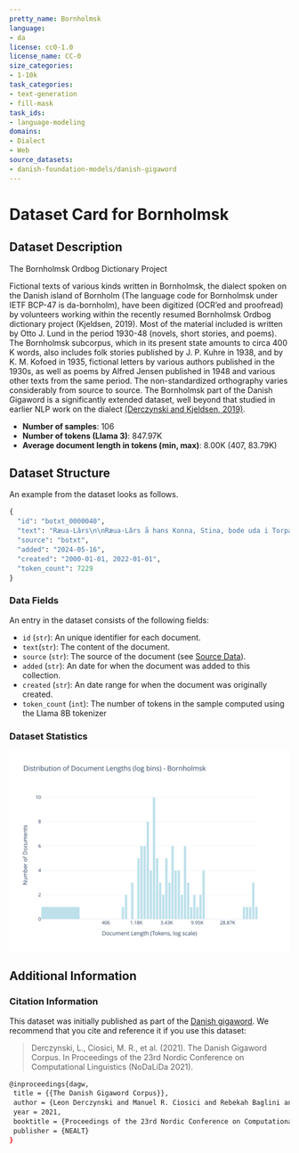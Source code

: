 ```yaml
---
pretty_name: Bornholmsk
language:
- da
license: cc0-1.0
license_name: CC-0
size_categories:
- 1-10k
task_categories:
- text-generation
- fill-mask
task_ids:
- language-modeling
domains:
- Dialect
- Web
source_datasets:
- danish-foundation-models/danish-gigaword
---
```


# Dataset Card for Bornholmsk 

## Dataset Description

<!-- START-SHORT DESCRIPTION -->
The Bornholmsk Ordbog Dictionary Project
<!-- END-SHORT DESCRIPTION -->

Fictional texts of various kinds written in Bornholmsk, the dialect spoken on the Danish island of Bornholm (The language code for Bornholmsk under IETF BCP-47 is da-bornholm), have been digitized (OCR’ed and proofread) by volunteers working within the recently resumed Bornholmsk Ordbog dictionary project (Kjeldsen, 2019). Most of the material included is written by Otto J. Lund in the period 1930-48 (novels, short stories, and poems). The Bornholmsk subcorpus, which in its present state amounts to circa 400 K words, also includes folk stories published by J. P. Kuhre in 1938, and by K. M. Kofoed in 1935, fictional letters by various authors published in the 1930s, as well as poems by Alfred Jensen published in 1948 and various other texts from the same period. The non-standardized orthography varies considerably from source to source. The Bornholmsk part of the Danish Gigaword is a significantly extended dataset, well beyond that studied in earlier NLP work on the dialect [(Derczynski and Kjeldsen, 2019)](https://aclanthology.org/W19-6138/).


<!-- START-DESC-STATS -->
- **Number of samples**: 106
- **Number of tokens (Llama 3)**: 847.97K
- **Average document length in tokens (min, max)**: 8.00K (407, 83.79K)
<!-- END-DESC-STATS -->



## Dataset Structure
An example from the dataset looks as follows.


<!-- START-SAMPLE -->
```py
{
  "id": "botxt_0000040",
  "text": "Ræua-Lârs\n\nRæua-Lârs å hans Konna, Stina, bode uda i Torpabakkana. Hanj hed nok æjla Lârs\nNielsen, m[...]",
  "source": "botxt",
  "added": "2024-05-16",
  "created": "2000-01-01, 2022-01-01",
  "token_count": 7229
}
```

### Data Fields

An entry in the dataset consists of the following fields:

- `id` (`str`): An unique identifier for each document.
- `text`(`str`): The content of the document.
- `source` (`str`): The source of the document (see [Source Data](#source-data)).
- `added` (`str`): An date for when the document was added to this collection.
- `created` (`str`): An date range for when the document was originally created.
- `token_count` (`int`): The number of tokens in the sample computed using the Llama 8B tokenizer
<!-- END-SAMPLE -->

### Dataset Statistics

<!-- START-DATASET PLOTS -->
<p align="center">
<img src="./images/dist_document_length.svg" width="600" style="margin-right: 10px;" />
</p>
<!-- END-DATASET PLOTS -->


## Additional Information


### Citation Information

This dataset was initially published as part of the [Danish gigaword](https://huggingface.co/danish-foundation-models). We recommend that you cite and reference it if you use this dataset:

> Derczynski, L., Ciosici, M. R., et al. (2021). The Danish Gigaword Corpus. In Proceedings of the 23rd Nordic Conference on Computational Linguistics (NoDaLiDa 2021).

```bash
@inproceedings{dagw,
 title = {{The Danish Gigaword Corpus}},
 author = {Leon Derczynski and Manuel R. Ciosici and Rebekah Baglini and Morten H. Christiansen and Jacob Aarup Dalsgaard and Riccardo Fusaroli and Peter Juel Henrichsen and Rasmus Hvingelby and Andreas Kirkedal and Alex Speed Kjeldsen and Claus Ladefoged and Finn Årup Nielsen and Jens Madsen and Malte Lau Petersen and Jonathan Hvithamar Rystrøm and Daniel Varab},
 year = 2021,
 booktitle = {Proceedings of the 23rd Nordic Conference on Computational Linguistics},
 publisher = {NEALT}
}
```
